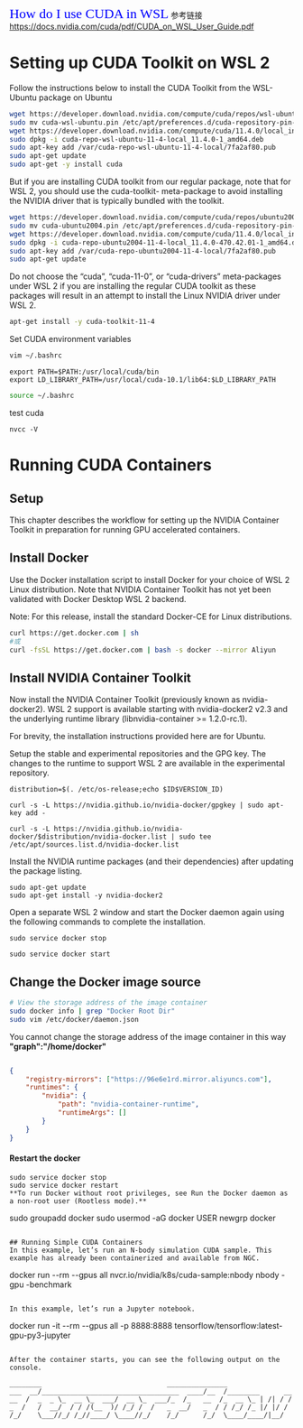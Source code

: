 <font face="微软雅黑" color=blue size=5>How do I use CUDA in WSL</font>
参考链接
https://docs.nvidia.com/cuda/pdf/CUDA_on_WSL_User_Guide.pdf

# Setting up CUDA Toolkit on WSL 2
Follow the instructions below to install the CUDA Toolkit from the WSL-Ubuntu package on Ubuntu
```bash
wget https://developer.download.nvidia.com/compute/cuda/repos/wsl-ubuntu/x86_64/cuda-wsl-ubuntu.pin
sudo mv cuda-wsl-ubuntu.pin /etc/apt/preferences.d/cuda-repository-pin-600
wget https://developer.download.nvidia.com/compute/cuda/11.4.0/local_installers/cuda-repo-wsl-ubuntu-11-4-local_11.4.0-1_amd64.deb
sudo dpkg -i cuda-repo-wsl-ubuntu-11-4-local_11.4.0-1_amd64.deb
sudo apt-key add /var/cuda-repo-wsl-ubuntu-11-4-local/7fa2af80.pub
sudo apt-get update
sudo apt-get -y install cuda
```

But if you are installing CUDA toolkit from our regular package, note that for WSL 2, you should use the cuda-toolkit-<version> meta-package to avoid installing the NVIDIA driver that is typically bundled with the toolkit.
```bash
wget https://developer.download.nvidia.com/compute/cuda/repos/ubuntu2004/x86_64/cuda-ubuntu2004.pin
sudo mv cuda-ubuntu2004.pin /etc/apt/preferences.d/cuda-repository-pin-600
wget https://developer.download.nvidia.com/compute/cuda/11.4.0/local_installers/cuda-repo-ubuntu2004-11-4-local_11.4.0-470.42.01-1_amd64.deb
sudo dpkg -i cuda-repo-ubuntu2004-11-4-local_11.4.0-470.42.01-1_amd64.deb
sudo apt-key add /var/cuda-repo-ubuntu2004-11-4-local/7fa2af80.pub
sudo apt-get update
```
Do not choose the “cuda”, “cuda-11-0”, or “cuda-drivers” meta-packages under WSL 2 if you are installing the regular CUDA toolkit as these packages will result in an attempt to install the Linux NVIDIA driver under WSL 2.

```bash
apt-get install -y cuda-toolkit-11-4
```

Set CUDA environment variables
```bash
vim ~/.bashrc
```
```vim
export PATH=$PATH:/usr/local/cuda/bin
export LD_LIBRARY_PATH=/usr/local/cuda-10.1/lib64:$LD_LIBRARY_PATH
```
```bash
source ~/.bashrc
```
test cuda
```
nvcc -V
```

# Running CUDA Containers
## Setup
This chapter describes the workflow for setting up the NVIDIA Container Toolkit in preparation for running GPU accelerated containers.

##  Install Docker
Use the Docker installation script to install Docker for your choice of WSL 2 Linux distribution. Note that NVIDIA Container Toolkit has not yet been validated with Docker Desktop WSL 2 backend.

Note: For this release, install the standard Docker-CE for Linux distributions.
```bash
curl https://get.docker.com | sh
#或
curl -fsSL https://get.docker.com | bash -s docker --mirror Aliyun
```
        
## Install NVIDIA Container Toolkit
Now install the NVIDIA Container Toolkit (previously known as nvidia-docker2). WSL 2 support is available starting with nvidia-docker2 v2.3 and the underlying runtime library (libnvidia-container >= 1.2.0-rc.1).

For brevity, the installation instructions provided here are for Ubuntu.

Setup the stable and experimental repositories and the GPG key. The changes to the runtime to support WSL 2 are available in the experimental repository.

```
distribution=$(. /etc/os-release;echo $ID$VERSION_ID)

curl -s -L https://nvidia.github.io/nvidia-docker/gpgkey | sudo apt-key add -

curl -s -L https://nvidia.github.io/nvidia-docker/$distribution/nvidia-docker.list | sudo tee /etc/apt/sources.list.d/nvidia-docker.list
```
        
Install the NVIDIA runtime packages (and their dependencies) after updating the package listing.
```
sudo apt-get update
sudo apt-get install -y nvidia-docker2
```

Open a separate WSL 2 window and start the Docker daemon again using the following commands to complete the installation.

```
sudo service docker stop

sudo service docker start
```

## Change the Docker image source

```bash
# View the storage address of the image container
sudo docker info | grep "Docker Root Dir"
sudo vim /etc/docker/daemon.json 
```
You cannot change the storage address of the image container in this way  
**"graph":"/home/docker"**

```json

{
    "registry-mirrors": ["https://96e6e1rd.mirror.aliyuncs.com"],
    "runtimes": {
        "nvidia": {
            "path": "nvidia-container-runtime",
            "runtimeArgs": []
        }
    }
}
```

#### Restart the docker
```
sudo service docker stop
sudo service docker restart    
**To run Docker without root privileges, see Run the Docker daemon as a non-root user (Rootless mode).**
```
sudo groupadd docker
sudo usermod -aG docker USER
newgrp docker 
```

## Running Simple CUDA Containers
In this example, let’s run an N-body simulation CUDA sample. This example has already been containerized and available from NGC.
```
docker run --rm --gpus all nvcr.io/nvidia/k8s/cuda-sample:nbody nbody -gpu -benchmark        
```      

In this example, let’s run a Jupyter notebook.
```
docker run -it --rm --gpus all -p 8888:8888 tensorflow/tensorflow:latest-gpu-py3-jupyter
```

After the container starts, you can see the following output on the console.

________                               _______________
___  __/__________________________________  ____/__  /________      __
__  /  _  _ \_  __ \_  ___/  __ \_  ___/_  /_   __  /_  __ \_ | /| / /
_  /   /  __/  / / /(__  )/ /_/ /  /   _  __/   _  / / /_/ /_ |/ |/ /
/_/    \___//_/ /_//____/ \____//_/    /_/      /_/  \____/____/|__/


